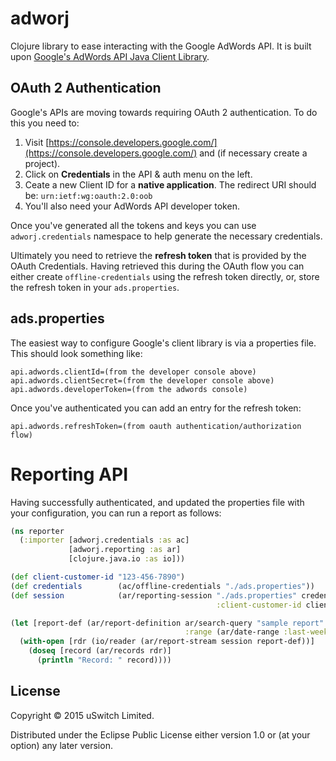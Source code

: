 # adworj

Clojure library to ease interacting with the Google AdWords API. It is built upon [Google's AdWords API Java Client Library](https://github.com/googleads/googleads-java-lib).

## OAuth 2 Authentication

Google's APIs are moving towards requiring OAuth 2 authentication. To do this you need to:

1. Visit [https://console.developers.google.com/](https://console.developers.google.com/) and (if necessary create a project).
2. Click on **Credentials** in the API &amp; auth menu on the left.
3. Ceate a new Client ID for a **native application**. The redirect URI should be: `urn:ietf:wg:oauth:2.0:oob`
4. You'll also need your AdWords API developer token.

Once you've generated all the tokens and keys you can use `adworj.credentials` namespace to help generate the necessary credentials.

Ultimately you need to retrieve the **refresh token** that is provided by the OAuth Credentials. Having retrieved this during the OAuth flow you can either create `offline-credentials` using the refresh token directly, or, store the refresh token in your `ads.properties`.

## ads.properties

The easiest way to configure Google's client library is via a properties file. This should look something like:

    api.adwords.clientId=(from the developer console above)
    api.adwords.clientSecret=(from the developer console above)
    api.adwords.developerToken=(from the adwords console)

Once you've authenticated you can add an entry for the refresh token:

    api.adwords.refreshToken=(from oauth authentication/authorization flow)

# Reporting API

Having successfully authenticated, and updated the properties file with your configuration, you can run a report as follows:

```clojure
(ns reporter
  (:importer [adworj.credentials :as ac]
             [adworj.reporting :as ar]
             [clojure.java.io :as io]))

(def client-customer-id "123-456-7890")
(def credentials        (ac/offline-credentials "./ads.properties"))
(def session            (ar/reporting-session "./ads.properties" credentials
                                              :client-customer-id client-customer-id))

(let [report-def (ar/report-definition ar/search-query "sample report"
                                       :range (ar/date-range :last-week))]
  (with-open [rdr (io/reader (ar/report-stream session report-def))]
    (doseq [record (ar/records rdr)]
      (println "Record: " record))))
```

## License

Copyright &copy; 2015 uSwitch Limited.

Distributed under the Eclipse Public License either version 1.0 or (at
your option) any later version.
